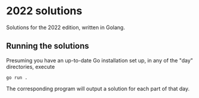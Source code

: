 # 2022 solutions

Solutions for the 2022 edition, written in Golang.

## Running the solutions

Presuming you have an up-to-date Go installation set up, in any of the "day" directories, execute

```
go run .
```

The corresponding program will output a solution for each part of that day.
